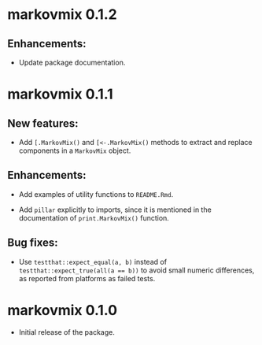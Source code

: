 # markovmix 0.1.2

## Enhancements:

* Update package documentation.


# markovmix 0.1.1

## New features:

* Add `[.MarkovMix()` and `[<-.MarkovMix()` methods to extract and replace components in a `MarkovMix` object.

## Enhancements:

* Add examples of utility functions to `README.Rmd`.

* Add `pillar` explicitly to imports, since it is mentioned in the documentation of `print.MarkovMix()` function.

## Bug fixes:

* Use `testthat::expect_equal(a, b)` instead of `testthat::expect_true(all(a == b))` to avoid small numeric differences,
as reported from platforms as failed tests.


# markovmix 0.1.0

* Initial release of the package.

